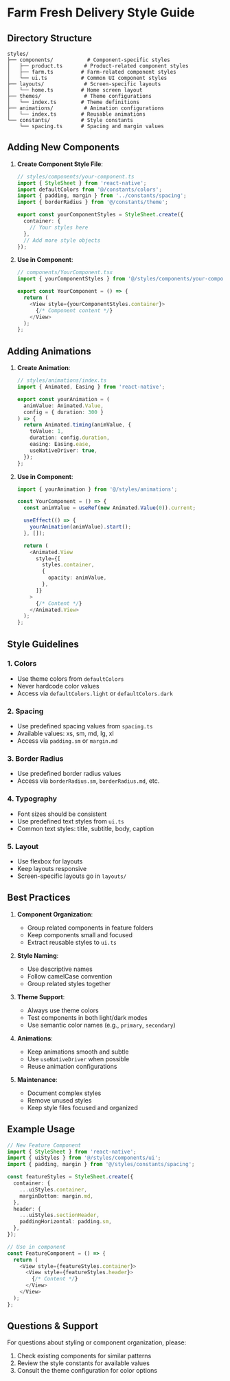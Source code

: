 # Farm Fresh Delivery Style Guide

## Directory Structure

```
styles/
├── components/           # Component-specific styles
│   ├── product.ts       # Product-related component styles
│   ├── farm.ts         # Farm-related component styles
│   └── ui.ts           # Common UI component styles
├── layouts/             # Screen-specific layouts
│   └── home.ts         # Home screen layout
├── themes/              # Theme configurations
│   └── index.ts        # Theme definitions
├── animations/          # Animation configurations
│   └── index.ts        # Reusable animations
└── constants/          # Style constants
    └── spacing.ts      # Spacing and margin values
```

## Adding New Components

1. **Create Component Style File**:
   ```typescript
   // styles/components/your-component.ts
   import { StyleSheet } from 'react-native';
   import defaultColors from '@/constants/colors';
   import { padding, margin } from '../constants/spacing';
   import { borderRadius } from '@/constants/theme';

   export const yourComponentStyles = StyleSheet.create({
     container: {
       // Your styles here
     },
     // Add more style objects
   });
   ```

2. **Use in Component**:
   ```typescript
   // components/YourComponent.tsx
   import { yourComponentStyles } from '@/styles/components/your-component';

   export const YourComponent = () => {
     return (
       <View style={yourComponentStyles.container}>
         {/* Component content */}
       </View>
     );
   };
   ```

## Adding Animations

1. **Create Animation**:
   ```typescript
   // styles/animations/index.ts
   import { Animated, Easing } from 'react-native';

   export const yourAnimation = (
     animValue: Animated.Value,
     config = { duration: 300 }
   ) => {
     return Animated.timing(animValue, {
       toValue: 1,
       duration: config.duration,
       easing: Easing.ease,
       useNativeDriver: true,
     });
   };
   ```

2. **Use in Component**:
   ```typescript
   import { yourAnimation } from '@/styles/animations';

   const YourComponent = () => {
     const animValue = useRef(new Animated.Value(0)).current;

     useEffect(() => {
       yourAnimation(animValue).start();
     }, []);

     return (
       <Animated.View
         style={[
           styles.container,
           {
             opacity: animValue,
           },
         ]}
       >
         {/* Content */}
       </Animated.View>
     );
   };
   ```

## Style Guidelines

### 1. Colors
- Use theme colors from `defaultColors`
- Never hardcode color values
- Access via `defaultColors.light` or `defaultColors.dark`

### 2. Spacing
- Use predefined spacing values from `spacing.ts`
- Available values: xs, sm, md, lg, xl
- Access via `padding.sm` or `margin.md`

### 3. Border Radius
- Use predefined border radius values
- Access via `borderRadius.sm`, `borderRadius.md`, etc.

### 4. Typography
- Font sizes should be consistent
- Use predefined text styles from `ui.ts`
- Common text styles: title, subtitle, body, caption

### 5. Layout
- Use flexbox for layouts
- Keep layouts responsive
- Screen-specific layouts go in `layouts/`

## Best Practices

1. **Component Organization**:
   - Group related components in feature folders
   - Keep components small and focused
   - Extract reusable styles to `ui.ts`

2. **Style Naming**:
   - Use descriptive names
   - Follow camelCase convention
   - Group related styles together

3. **Theme Support**:
   - Always use theme colors
   - Test components in both light/dark modes
   - Use semantic color names (e.g., `primary`, `secondary`)

4. **Animations**:
   - Keep animations smooth and subtle
   - Use `useNativeDriver` when possible
   - Reuse animation configurations

5. **Maintenance**:
   - Document complex styles
   - Remove unused styles
   - Keep style files focused and organized

## Example Usage

```typescript
// New Feature Component
import { StyleSheet } from 'react-native';
import { uiStyles } from '@/styles/components/ui';
import { padding, margin } from '@/styles/constants/spacing';

const featureStyles = StyleSheet.create({
  container: {
    ...uiStyles.container,
    marginBottom: margin.md,
  },
  header: {
    ...uiStyles.sectionHeader,
    paddingHorizontal: padding.sm,
  },
});

// Use in component
const FeatureComponent = () => {
  return (
    <View style={featureStyles.container}>
      <View style={featureStyles.header}>
        {/* Content */}
      </View>
    </View>
  );
};
```

## Questions & Support

For questions about styling or component organization, please:
1. Check existing components for similar patterns
2. Review the style constants for available values
3. Consult the theme configuration for color options
